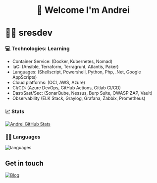 <h1 align="center">
🤝 Welcome I'm Andrei
</h1>

# 👨‍💻 sresdev
### 💻 Technologies: Learning 

* Container Service: (Docker, Kubernetes, Nomad)
* IaC: (Ansible, Terraform, Terragrunt, Atlantis, Paker)
* Languages: (Shellscript, Powershell, Python, Php, .Net, Google AppScripts)
* Cloud platforms: (OCI, AWS, Azure)
* CI/CD: (Azure DevOps, GitHub Actions, Gitlab CI/CD)
* Dast/Sast/Sec: (SonarQube, Nessus, Burp Suite, OWASP ZAP, Vault)
* Observability (ELK Stack, Graylog, Grafana, Zabbix, Prometheus)

### 📈 Stats 
[![Andrei GitHub Stats](https://github-readme-stats.vercel.app/api?username=sresdev&theme=github_dark&show_icons=true)](https://github.com/sresdev)

### 👨‍🎓  Languages
![languages](https://github-readme-stats.vercel.app/api/top-langs/?username=sresdev&hide=scss&layout=compact&theme=github_dark&title_color=2ED3EA)

## Get in touch
[![Blog](https://img.shields.io/website?down_color=blue&down_message=sres.dev&label=Blog&logo=ghost&logoColor=green&style=for-the-badge&up_color=blue&up_message=sres.dev&url=https%3A%2F%2Fsres.dev)](https://sres.dev)
